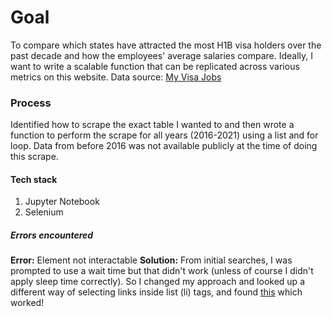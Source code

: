 # Goal
To compare which states have attracted the most H1B visa holders over the past decade and how the employees' average salaries compare. Ideally, I want to write a scalable function that can be replicated across various metrics on this website.
Data source: [My Visa Jobs](https://www.myvisajobs.com/Reports/)

### Process
Identified how to scrape the exact table I wanted to and then wrote a function to perform the scrape for all years (2016-2021) using a list and for loop. Data from before 2016 was not available publicly at the time of doing this scrape.

#### Tech stack
1. Jupyter Notebook
2. Selenium

##### Errors encountered
**Error:** Element not interactable
**Solution:** From initial searches, I was prompted to use a wait time but that didn't work (unless of course I didn't apply sleep time correctly). So I changed my approach and looked up a different way of selecting links inside list (li) tags, and found [this](https://stackoverflow.com/questions/44603217/selenium-find-link-within-li-tag-and-click) which worked!
